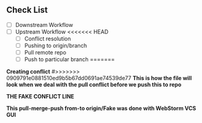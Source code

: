 ## Check List 
- [ ] Downstream Workflow
- [ ] Upstream Workflow
<<<<<<< HEAD
    - [ ] Conflict resolution
    - [ ] Pushing to origin/branch
    - [ ] Pull remote repo
    - [ ] Push to particular branch
=======

**Creating conflict**
#>>>>>>> 0909791e0881510ed9b5b67dd0691ae74539de77
**This is how the file will look when we deal with the pull conflict before we push this to repo**

**THE FAKE CONFLICT LINE**

**This pull-merge-push from-to origin/Fake was done with WebStorm VCS GUI** 